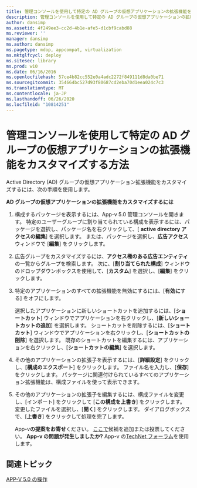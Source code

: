 ```yaml
---
title: 管理コンソールを使用して特定の AD グループの仮想アプリケーションの拡張機能をカスタマイズする方法
description: 管理コンソールを使用して特定の AD グループの仮想アプリケーションの拡張機能をカスタマイズする方法
author: dansimp
ms.assetid: 4f249ee3-cc2d-4b1e-afe5-d1cbf9cabd88
ms.reviewer: ''
manager: dansimp
ms.author: dansimp
ms.pagetype: mdop, appcompat, virtualization
ms.mktglfcycl: deploy
ms.sitesec: library
ms.prod: w10
ms.date: 06/16/2016
ms.openlocfilehash: 57ce4b82cc552e0a4adc2272f849111d8da0be71
ms.sourcegitcommit: 354664bc527d93f80687cd2eba70d1eea024c7c3
ms.translationtype: MT
ms.contentlocale: ja-JP
ms.lasthandoff: 06/26/2020
ms.locfileid: "10814251"
---
```

# 管理コンソールを使用して特定の AD グループの仮想アプリケーションの拡張機能をカスタマイズする方法


Active Directory (AD) グループの仮想アプリケーション拡張機能をカスタマイズするには、次の手順を使用します。

**AD グループの仮想アプリケーションの拡張機能をカスタマイズするには**

1.  構成するパッケージを表示するには、App-v 5.0 管理コンソールを開きます。 特定のユーザーグループに割り当てられている構成を表示するには、パッケージを選択し、パッケージ名を右クリックして、[ **active directory アクセスの編集**] を選択します。 または、パッケージを選択し、**広告アクセス**ウィンドウで [**編集**] をクリックします。

2.  広告グループをカスタマイズするには、**アクセス権のある広告エンティティ**の一覧からグループを検索します。 次に、[**割り当てられた構成**] ウィンドウのドロップダウンボックスを使用して、[**カスタム**] を選択し、[**編集**] をクリックします。

3.  特定のアプリケーションのすべての拡張機能を無効にするには、[**有効に**する] をオフにします。

    選択したアプリケーションに新しいショートカットを追加するには、[**ショートカット**] ウィンドウでアプリケーションを右クリックし、[**新しいショートカットの追加**] を選択します。 ショートカットを削除するには、[**ショートカット**] ウィンドウでアプリケーションを右クリックし、[**ショートカットの削除**] を選択します。 既存のショートカットを編集するには、アプリケーションを右クリックし、[**ショートカットの編集**] を選択します。

4.  その他のアプリケーションの拡張子を表示するには、[**詳細設定**] をクリックし、[**構成のエクスポート**] をクリックします。 ファイル名を入力し、[**保存**] をクリックします。 パッケージに関連付けられているすべてのアプリケーション拡張機能は、構成ファイルを使って表示できます。

5.  その他のアプリケーションの拡張子を編集するには、構成ファイルを変更し、[インポート] をクリックして [**この構成を上書き**] をクリックします。 変更したファイルを選択し、[**開く**] をクリックします。 ダイアログボックスで、[**上書き**] をクリックして処理を完了します。

    App-v**の提案をお寄せ**ください。 [ここで](http://appv.uservoice.com/forums/280448-microsoft-application-virtualization)候補を追加または投票してください。 **App-v の問題が発生しましたか?** App-v の[TechNet フォーラム](https://social.technet.microsoft.com/Forums/home?forum=mdopappv)を使用します。

## 関連トピック


[APP-V 5.0 の操作](operations-for-app-v-50.md)

 

 





